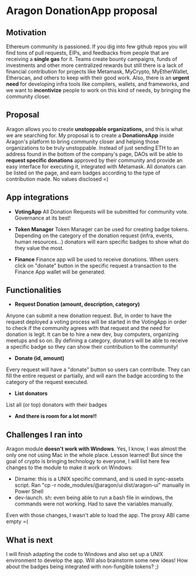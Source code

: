 # Aragon DonationApp proposal




## Motivation

Ethereum community is passioned. If you dig into few github repos you will find tons of pull requests, EIPs, and feedbacks from people that are receiving a **single gas** for it. Teams create bounty campaigns, funds of investments and other more centralized rewards but still there is a lack of financial contribution for projects like Metamask, MyCrypto, MyEtherWallet, Etherscan, and others to keep with their good work. Also, there is an **urgent need** for developing infra tools like compilers, wallets, and frameworks, and we want to **incentivize** people to work on this kind of needs, by bringing the community closer.

## Proposal

Aragon allows you to create **unstoppable organizations,** and this is what we are searching for. My proposal is to create a **DonationsApp** inside Aragon's platform to bring community closer and helping those organizations to be truly unstoppable. Instead of just sending ETH to an address found in the bottom of the company's page, DAOs will be able to **request specific donations** approved by their community and provide an easy interface for executing it, integrated with Metamask. All donators can be listed on the page, and earn badges according to the type of contribution made. No values disclosed =)

## App integrations

 - **VotingApp**
 All Donation Requests will be submitted for community vote. Governance at its best! 
 
 - **Token Manager**
 Token Manager can be used for creating badge tokens. Depending on the category of the donation request (infra, events, human resources...) donators will earn specific badges to show what do they value the most.
 
 - **Finance**
 Finance app will be used to receive donations. When users click on "donate" button in the specific request a transaction to the Finance App wallet will be generated.

## Functionalities

 - **Request Donation (amount, description, category)**

Anyone can submit a new donation request. But, in order to have the request deployed a voting process will be started in the VotingApp in order to check if the community agrees with that request and the need for donation is legit. It can be to hire a new dev, buy computers, organizing meetups and so on. By defining a category, donators will be able to receive a specific badge so they can show their contribution to the community!

 - **Donate (id, amount)**

Every request will have a "donate" button so users can contribute. They can fill the entire request or partially, and will earn the badge according to the category of the request executed.

 - **List donators**

List all (or top) donators with their badges

 - **And there is room for a lot more!!**

## Challenges I ran into

Aragon module **doesn't work with Windows**. Yes, I know, I was almost the only one not using Mac in the whole place. Lesson learned! But since the goal of crypto is bringing technology to everyone, I will list here few changes to the module to make it work on Windows:

 - Dirname: this is a UNIX specific command, and is used in sync-assets script. Ran "cp -r node_modules/@aragon/ui dist/aragon-ui" manually in Power Shell
 - dev-launch. sh: even being able to run a bash file in windows, the commands were not working. Had to save the variables manually.

Even with those changes, I wasn't able to load the app. The proxy ABI came empty =(

## What is next

I will finish adapting the code to Windows and also set up a UNIX environment to develop the app. Will also brainstorm some new ideas! How about the badges being integrated with non-fungible tokens? ;)


